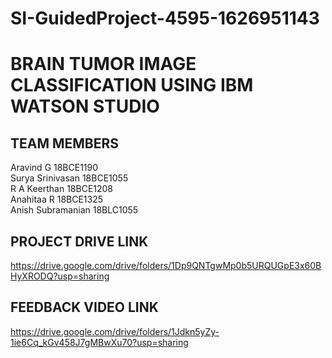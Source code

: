 # SI-GuidedProject-4595-1626951143
# BRAIN TUMOR IMAGE CLASSIFICATION USING IBM WATSON STUDIO

## TEAM MEMBERS
Aravind G  18BCE1190 <br>
Surya Srinivasan 18BCE1055<br> 
R A Keerthan 18BCE1208  <br>
Anahitaa R 18BCE1325<br>
Anish Subramanian 18BLC1055<br>

## PROJECT DRIVE LINK
https://drive.google.com/drive/folders/1Dp9QNTgwMp0b5URQUGpE3x60BHyXRODQ?usp=sharing

## FEEDBACK VIDEO LINK
https://drive.google.com/drive/folders/1Jdkn5yZy-1ie6Cq_kGv458J7gMBwXu70?usp=sharing

